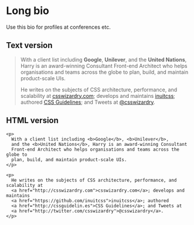 # Long bio

Use this bio for profiles at conferences etc.

## Text version

> With a client list including **Google**, **Unilever**, and the **United
> Nations**, Harry is an award-winning Consultant Front-end Architect who helps
> organisations and teams across the globe to plan, build, and maintain
> product-scale UIs.
>
> He writes on the subjects of CSS architecture, performance, and scalability
> at [csswizardry.com](http://csswizardry.com); develops and maintains
> [inuitcss](https://github.com/inuitcss); authored [CSS
> Guidelines](http://cssguidelin.es); and Tweets at
> [@csswizardry](http://twitter.com/csswizardry).

## HTML version

<pre><code>&lt;p&gt;
  With a client list including &lt;b&gt;Google&lt;/b&gt;, &lt;b&gt;Unilever&lt;/b&gt;,
  and the &lt;b&gt;United Nations&lt;/b&gt;, Harry is an award-winning Consultant
  Front-end Architect who helps organisations and teams across the globe to
  plan, build, and maintain product-scale UIs.
&lt;/p&gt;

&lt;p&gt;
  He writes on the subjects of CSS architecture, performance, and scalability at
  &lt;a href="http://csswizardry.com"&gt;csswizardry.com&lt;/a&gt;; develops and maintains
  &lt;a href="https://github.com/inuitcss"&gt;inuitcss&lt;/a&gt;; authored
  &lt;a href="http://cssguidelin.es"&gt;CSS Guidelines&lt;/a&gt;; and Tweets at
  &lt;a href="http://twitter.com/csswizardry"&gt;@csswizardry&lt;/a&gt;.
&lt;/p&gt;</code></pre>
